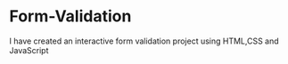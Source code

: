 # Form-Validation
I have created an interactive form validation project using HTML,CSS and JavaScript 

